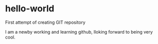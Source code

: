 # hello-world
First attempt of creating GIT repository

I am a newby working and learning github, lloking forward to being very cool.
